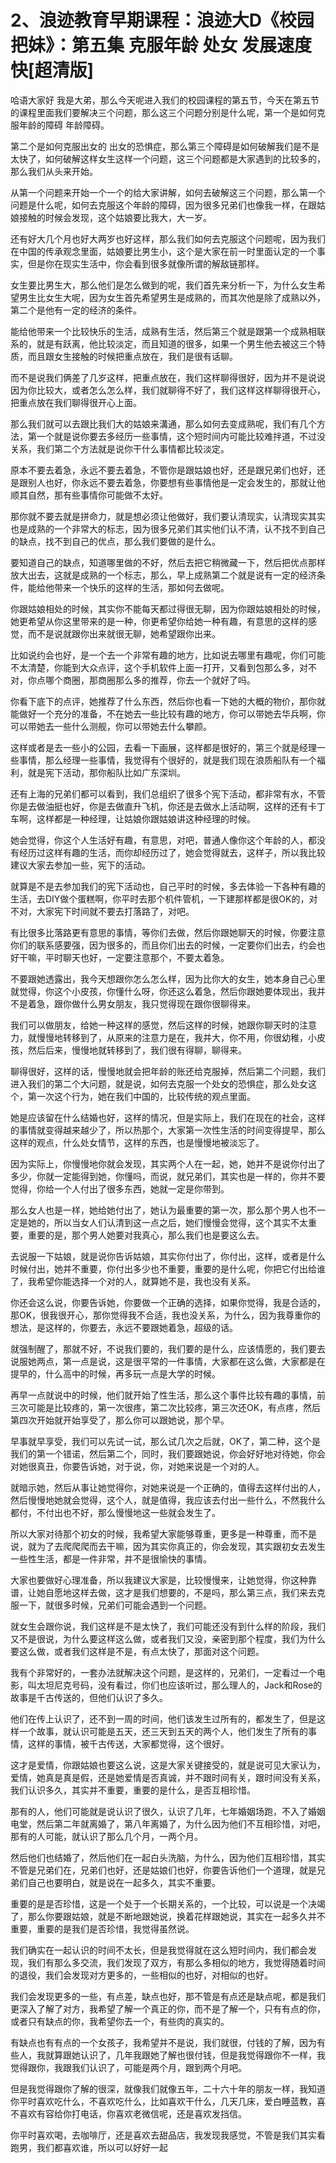 # 2、浪迹教育早期课程：浪迹大D《校园把妹》：第五集 克服年龄 处女 发展速度快[超清版]

哈语大家好 我是大弟，那么今天呢进入我们的校园课程的第五节，今天在第五节的课程里面我们要解决三个问题，那么这三个问题分别是什么呢，第一个是如何克服年龄的障碍 年龄障碍。

第二个是如何克服出女的 出女的恐惧症，那么第三个障碍是如何破解我们是不是太快了，如何破解这样女生这样一个问题，这三个问题都是大家遇到的比较多的，那么我们从头来开始。

从第一个问题来开始一个一个的给大家讲解，如何去破解这三个问题，那么第一个问题是什么呢，如何去克服这个年龄的障碍，因为很多兄弟们也像我一样，在跟姑娘接触的时候会发现，这个姑娘要比我大，大一岁。

还有好大几个月也好大两岁也好这样，那么我们如何去克服这个问题呢，因为我们在中国的传承观念里面，姑娘要比男生小，这个是大家在前一时里面认定的一个事实，但是你在现实生活中，你会看到很多就像所谓的解敌链那样。

女生要比男生大，那么他们是怎么做到的呢，我们首先来分析一下，为什么女生希望男生比女生大呢，因为女生首先希望男生是成熟的，而其次他是除了成熟以外，第二个是他有一定的经济的条件。

能给他带来一个比较快乐的生活，成熟有生活，然后第三个就是跟第一个成熟相联系的，就是有跃离，他比较淡定，而且知道的很多，如果一个男生他去被这三个特质，而且跟女生接触的时候把重点放在，我们是很有话聊。

而不是说我们俩差了几岁这样，把重点放在，我们这样聊得很好，因为并不是说说因为你比较大，或者怎么怎么样，我们就聊得不好了，我们这样这样聊得很开心，把重点放在我们聊得很开心上面。

那么我们就可以去跟比我们大的姑娘来溝通，那么如何去变成熟呢，我们有几个方法，第一个就是说你要去多经历一些事情，这个短时间内可能比较难拌道，不过没关系，我们第二个方法就是说你干什么事情都比较淡定。

原本不要去着急，永远不要去着急，不管你是跟姑娘也好，还是跟兄弟们也好，还是跟别人也好，你永远不要去着急，你要想有些事情他是一定会发生的，那就让他顺其自然，那有些事情你可能做不太好。

那你就不要去就是拼命力，就是想必须让他做好，我们要认清现实，认清现实其实也是成熟的一个非常大的标志，因为很多兄弟们其实他们认不清，认不找不到自己的缺点，找不到自己的优点，那么我们要做的是什么。

要知道自己的缺点，知道哪里做的不好，然后去把它稍微藏一下，然后把优点那样放大出去，这就是成熟的一个标志，那么，早上成熟第二个就是说有一定的经济条件，能给他带来一个快乐的这样的生活，那如何去做呢。

你跟姑娘相处的时候，其实你不能每天都过得很无聊，因为你跟姑娘相处的时候，她更希望从你这里带来的是一种，你更希望你给她一种有趣，有意思的这样的感觉，而不是说就跟你出来就很无聊，她希望跟你出来。

比如说约会也好，是一个去一个非常有趣的地方，比如说去哪里有趣呢，你们可能不太清楚，你能到大众点评，这个手机软件上面一打开，又看到包那么多，对不对，你点哪个商圈，那商圈那么多的推荐，你去一个就好了吗。

你看下底下的点评，她推荐了什么东西，然后你也看一下她的大概的物价，那你就能做好一个充分的准备，不在她去一些比较有趣的地方，你可以带她去华兵啊，你可以带她去一些什么测舰，你可以带她去什么攀颜。

这样或者是去一些小的公园，去看一下画展，这样都是很好的，第三个就是经理一些事情，那么经理一些事情，我觉得有个很好的，就是我们现在浪质船队有一个福利，就是宪下活动，那你船队比如广东深圳。

还有上海的兄弟们都可以看到，我们总组织了很多个宪下活动，都非常有水，不管你是去做油挺也好，你是去做直升飞机，你还是去做水上活动啊，这样的还有卡丁车啊，这样都是一种经理，让姑娘你跟姑娘讲这种经理的时候。

她会觉得，你这个人生活好有趣，有意思，对吧，普通人像你这个年龄的人，都没有经历过这样有趣的生活，而你却经历过了，她会觉得就去，这样子，所以我比较建议大家去参加一些，宪下的活动。

就算是不是去参加我们的宪下活动也，自己平时的时候，多去体验一下各种有趣的生活，去DIY做个蛋糕啊，你平时去那个机件管机，一下建那样都是很OK的，对不对，大家宪下时间就不要去打落路了，对吧。

有比很多比落路更有意思的事情，等你们去做，然后你跟她聊天的时候，你要注意你们的联系感要强，因为很多的，而且你们出去的时候，一定要你们出去，约会也好干嘛，平时聊天也好，一定要注意那个，不要太着急。

不要跟她透露出，我今天想跟你怎么怎么样，因为比你大的女生，她本身自己心里就觉得，你这个小皮孩，你懂什么呀，你还这么着急，然后你跟她要体现出，我并不是着急，跟你做什么男女朋友，我只觉得现在跟你很聊得来。

我们可以做朋友，给她一种这样的感觉，然后这样的时候，她跟你聊天时的注意力，就慢慢地转移到了，从原来的注意力是在，我并大，你不用，你很幼稚，小皮孩，然后后来，慢慢地就转移到了，我们很有得聊，聊得来。

聊得很好，这样的话，慢慢地就会把年龄的账还给克服掉，然后第二个问题，我们进入我们的第二个大问题，就是说，如何去克服一个处女的恐惧症，那么处女这个，第一次这个行为，她在我们中国的，比较传统的观点里面。

她是应该留在什么结婚也好，这样的情况，但是实际上，我们在现在的社会，这样的事情就变得越来越少了，所以热那个，大家第一次性生活的时间变得提早，那么这样的观点，什么处女情节，这样的东西，也是慢慢地被淡忘了。

因为实际上，你慢慢地你就会发现，其实两个人在一起，她，她并不是说你付出了多少，你就一定能得到她，你懂吗，而说，就兄弟们，其实也是一样的，你并不要觉得，你给一个人付出了很多东西，她就一定是你带到。

那么女人也是一样，她给她付出了，她认为最重要的第一次，那么那个男人也不一定是她的，所以当女人们认清到这一点之后，她们慢慢会觉得，这个其实不太重要，重要的是，那个男人她要对我真心，那么我们也是要这么去。

去说服一下姑娘，就是说你告诉姑娘，其实你付出了，你付出，这样，或者是什么时候付出，她并不重要，你付出多少也不重要，重要的是什么呢，你把它付出给谁了，我希望你能选择一个对的人，就算她不是，我也没有关系。

你还会这么说，你要告诉她，你要做一个正确的选择，如果你觉得，我是合适的，那OK，很我很开心，那你觉得我不合适，我也没关系，为什么，因为我尊重你的想法，是这样的，你要去，永远不要跟她着急，超级的话。

就强制醒了，那就不好，不说我们要的，我们要的是什么，应该情愿的，我们要去说服她两点，第一点是说，这是很平常的一件事情，大家都在这么做，大家都是在提早的，什么高中的时候，再多玩一点是大学的时候。

再早一点就说中的时候，他们就开始了性生活，那么这个事件比较有趣的事情，前三次可能是比较疼的，第一次很疼，第二次比较疼，第三次还OK，有点疼，然后第四次开始就开始享受了，那么你可以跟她说，那个早。

早事就早享受，我们可以先试一试，那么试几次之后就，OK了，第二种，这个是我们的第一个错诺，然后第二个，同时，我们要跟她说，你会好好地对待她，你会对她很真丑，你要告诉她，对于说，你，对她来说是一个对的人。

就暗示她，然后从事让她觉得你，对她来说是一个正确的，值得去这样付出的人，然后慢慢地她就会觉得，这个人，就是值得，我应该去付出一些什么，不然我什么都付，不付出也不好，那么慢慢地这一些就会发生了。

所以大家对待那个初女的时候，我希望大家能够尊重，更多是一种尊重，而不是说，就为了去爬爬爬而去干嘛，因为其实你真正的，你会发现，其实跟初女去发生一些性生活，都是一件非常，并不是很愉快的事情。

大家也要做好心理准备，所以我建议大家是，比较慢慢来，让她觉得，你这种靠谱，让她自愿地这样去做，这才是我们想要的，不是吗，那么第三点，我们来去克服一下，就很多时候，兄弟们可能会遇到一个问题。

就女生会跟你说，我们这样是不是太快了，我们可能还没有到什么样的阶段，我们又不是很说，为什么要这样这么做，或者我们又没，亲密到那个程度，我们为什么要这么做，或者我们这样是不是，有点太快了，那面对这个问题。

我有个非常好的，一套办法就解决这个问题，是这样的，兄弟们，一定看过一个电影，叫太坦尼克号码，没有看过，你们也应该听过，那么理人的，Jack和Rose的故事是千古传送的，但他们认识了多久。

他们在传上认识了，还不到一周的时间，他们该发生过所有的，都发生了，但是这样一个故事，就认识可能是五天，还三天到五天的两个人，他们发生了所有的事情，这样的事情，被千古传送，大家都觉得，这个很好。

这才是爱情，你跟姑娘也要这么说，这是大家关键接受的，就是说可见大家认为，爱情，她真是真是假，还是她爱情是否真诚，并不跟时间有关，跟时间没有关系，我们认识多久，其实并不重要，重要的是什么，是否互相珍惜。

那有的人，他们可能就是说认识了很久，认识了几年，七年婚姻场跑，不入了婚姻电堂，然后第二年就离婚了，第八年离婚了，为什么因为他们不互相珍惜，对吧，那有的人可能，就认识了那么几个月，一两个月。

然后他们也结婚了，然后他们在一起白头洗脑，为什么，因为他们互相珍惜，其实不管是兄弟们在，兄弟们也好，还是姑娘们也好，你要告诉他们一个道理，就是兄弟们自己也要明白，就是说在一起多久，其实不重要。

重要的是是否珍惜，这是一个处于一个长期关系的，一个比较，可以说是一个决竭了，那么你要跟姑娘，就是不断地跟她说，换着花样跟她说，其实在一起多久并不重要，重要的是我们是否珍惜，我觉得虽然说。

我们确实在一起认识的时间不太长，但是我觉得就在这么短时间内，我们都会发现，我们有那么多交流，我们发现了双方，有那么多相似的地方，我觉得随着时间的退役，我们会发现对方更多的，一些相似的也好，对相似的也好。

我们会发现更多的一些，有点差，缺点也好，那不管是有点还是缺点呢，都是我们更深入了解了对方，我希望了解一个真正的你，而不是了解一个，只有有点的你，或者只有缺点的你，我希望你去一个，有些肉的真实的。

有缺点也有有点的一个女孩子，我希望并不是说，我们就很，付钱的了解，因为有些人，我就算跟她认识了，几年我跟她了解也很付钱，但是我觉得跟你不一样，我觉得跟你，我跟我们认识了，可能是两个月，跟到两个月吧。

但是我觉得跟你了解的很深，就像我们就像五年，二十六十年的朋友一样，我知道你平时喜欢吃什么，不喜欢吃什么，比如喜欢干什么，几天几床，爱白睡蓝教，喜不喜欢有容给你打电话，你喜欢老微信呢，还是喜欢发挡信。

你平时喜欢喝，去咖啡厅，还是喜欢去甜品店，我发现我感觉，不管是我们其实看跑男，我们都喜欢谁，所以可以好好一起